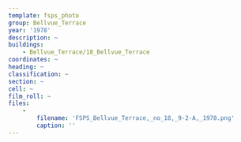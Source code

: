 ```yaml
---
template: fsps_photo
group: Bellvue_Terrace
year: '1978'
description: ~
buildings:
    - Bellvue_Terrace/18_Bellvue_Terrace
coordinates: ~
heading: ~
classification: ~
section: ~
cell: ~
film_roll: ~
files:
    -
        filename: 'FSPS_Bellvue_Terrace,_no_18,_9-2-A,_1978.png'
        caption: ''
---
```

